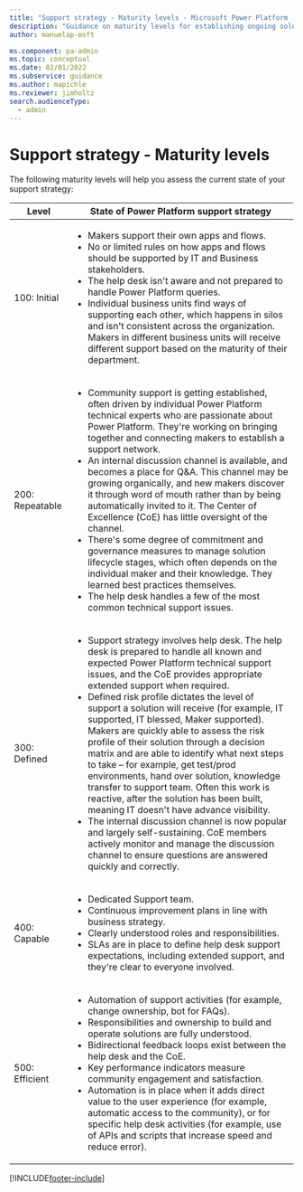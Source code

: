 ```yaml
---
title: "Support strategy - Maturity levels - Microsoft Power Platform | MicrosoftDocs"
description: "Guidance on maturity levels for establishing ongoing solution and maker support for Microsoft Power Platform."
author: manuelap-msft

ms.component: pa-admin
ms.topic: conceptual
ms.date: 02/01/2022
ms.subservice: guidance
ms.author: mapichle
ms.reviewer: jimholtz
search.audienceType: 
  - admin
---
```


# Support strategy - Maturity levels

The following maturity levels will help you assess the current state of your support strategy:

| **Level** | **State of Power Platform support strategy** |
| --- | --- |
| 100: Initial | <ul><li>Makers support their own apps and flows.</li><li>No or limited rules on how apps and flows should be supported by IT and Business stakeholders.</li><li>The help desk isn't aware and not prepared to handle Power Platform queries.</li><li>Individual business units find ways of supporting each other, which happens in silos and isn't consistent across the organization. Makers in different business units will receive different support based on the maturity of their department.</li></ul> |
| 200: Repeatable | <ul><li>Community support is getting established, often driven by individual Power Platform technical experts who are passionate about Power Platform. They're working on bringing together and connecting makers to establish a support network.</li><li>An internal discussion channel is available, and becomes a place for Q&A. This channel may be growing organically, and new makers discover it through word of mouth rather than by being automatically invited to it. The Center of Excellence (CoE) has little oversight of the channel. </li><li>There's some degree of commitment and governance measures to manage solution lifecycle stages, which often depends on the individual maker and their knowledge. They learned best practices themselves.</li><li>The help desk handles a few of the most common technical support issues. |
| 300: Defined | <ul><li>Support strategy involves help desk. The help desk is prepared to handle all known and expected Power Platform technical support issues, and the CoE provides appropriate extended support when required.</li><li>Defined risk profile dictates the level of support a solution will receive (for example, IT supported, IT blessed, Maker supported). Makers are quickly able to assess the risk profile of their solution through a decision matrix and are able to identify what next steps to take – for example, get test/prod environments, hand over solution, knowledge transfer to support team. Often this work is reactive, after the solution has been built, meaning IT doesn't have advance visibility.</li><li>The internal discussion channel is now popular and largely self-sustaining. CoE members actively monitor and manage the discussion channel to ensure questions are answered quickly and correctly.</li></ul>|
| 400: Capable | <ul><li>Dedicated Support team.</li><li>Continuous improvement plans in line with business strategy.</li><li>Clearly understood roles and responsibilities.</li><li>SLAs are in place to define help desk support expectations, including extended support, and they're clear to everyone involved. </li></ul>|
| 500: Efficient | <ul><li>Automation of support activities (for example, change ownership, bot for FAQs). </li><li>Responsibilities and ownership to build and operate solutions are fully understood. </li><li>Bidirectional feedback loops exist between the help desk and the CoE.</li><li>Key performance indicators measure community engagement and satisfaction.</li><li>Automation is in place when it adds direct value to the user experience (for example, automatic access to the community), or for specific help desk activities (for example, use of APIs and scripts that increase speed and reduce error). </li></ul>|

[!INCLUDE[footer-include](../../includes/footer-banner.md)]
